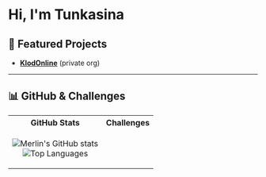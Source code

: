 # Hi, I'm Tunkasina
## 🚀 Featured Projects
- **[KlodOnline](https://www.klod-online.com/)** (private org)
---
## 📊 GitHub & Challenges
<div align="center">
<table>
<tr>
<th>GitHub Stats</th>
<th>Challenges</th>
</tr>
<tr>
<td align="center">

![Merlin's GitHub stats](https://github-readme-stats.vercel.app/api?username=Tunkasina&show_icons=true)  
![Top Languages](https://github-readme-stats.vercel.app/api/top-langs/?username=Tunkasina&layout=donut-vertical)  

</td>
<td align="center">
</td>
</tr>
</table>

</div>
